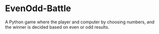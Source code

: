 # EvenOdd-Battle
A Python game where the player and computer by choosing numbers, and the winner is decided based on even or odd results.
